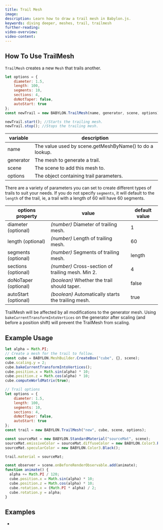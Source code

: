 ```yaml
---
title: Trail Mesh
image:
description: Learn how to draw a trail mesh in Babylon.js.
keywords: diving deeper, meshes, trail, trailmesh
further-reading:
video-overview:
video-content:
---
```


## How To Use TrailMesh

`TrailMesh` creates a new `Mesh` that trails another.

```javascript
let options = {
    diameter: 1.5,
    length: 100,
    segments: 10,
    sections: 4,
    doNotTaper: false,
    autoStart: true
};
const newTrail = new BABYLON.TrailMesh(name, generator, scene, options);

newTrail.start(); //Starts the trailing mesh.
newTrail.stop(); //Stops the trailing mesh.
```

| variable             | description                                             |
| -------------------- | ------------------------------------------------------- |
| name                 | The value used by scene.getMeshByName() to do a lookup. |
| generator            | The mesh to generate a trail.                           |
| scene                | The scene to add this mesh to.                          |
| options              | The object containing trail parameters.                 |

There are a variety of parameters you can set to create different types of trails to suit your needs. If you do not specify `segments`, it will default to the `length` of the trail, ie, a trail with a length of 60 will have 60 segments.

| options property     | value                                               | default value |
| -------------------- | --------------------------------------------------- |---------------|
| diameter (optional)  | _(number)_ Diameter of trailing mesh.                 | 1             |
| length (optional)    | _(number)_ Length of trailing mesh.                   | 60            |
| segments (optional)  | _(number)_ Segments of trailing mesh.                 | length        |
| sections (optional)  | _(number)_ Cross-section of trailing mesh. Min 2.     | 4             |
| doNoTaper (optional) | _(boolean)_ Whether the trail should taper.           | false         |
| autoStart (optional) | _(boolean)_ Automatically starts the trailing mesh.   | true          |

TrailMesh will be affected by all modifications to the generator mesh. Using `bakeCurrentTransformIntoVertices` on the generator after scaling (and before a position shift) will prevent the TrailMesh from scaling.

## Example Usage

```javascript
let alpha = Math.PI;
// Create a mesh for the trail to follow.
const cube = BABYLON.MeshBuilder.CreateBox("cube", {}, scene);
cube.scaling.y = 2;
cube.bakeCurrentTransformIntoVertices();
cube.position.x = Math.sin(alpha) * 10;
cube.position.z = Math.cos(alpha) * 10;
cube.computeWorldMatrix(true);

// Trail options
let options = {
    diameter: 1.5,
    length: 100,
    segments: 10,
    sections: 4,
    doNotTaper: false,
    autoStart: true
};
const trail = new BABYLON.TrailMesh("new", cube, scene, options);

const sourceMat = new BABYLON.StandardMaterial("sourceMat", scene);
sourceMat.emissiveColor = sourceMat.diffuseColor = new BABYLON.Color3.Red();
sourceMat.specularColor = new BABYLON.Color3.Black();

trail.material = sourceMat;

const observer = scene.onBeforeRenderObservable.add(animate);
function animate() {
  alpha += Math.PI / 120;
  cube.position.x = Math.sin(alpha) * 10;
  cube.position.z = Math.cos(alpha) * 10;
  cube.rotation.x = (Math.PI * alpha) / 2;
  cube.rotation.y = alpha;
}
```

## Examples

- <Playground id="#1F4UET#33" title="Glowing orbs with trail" description="Simple example of using trailmesh in your scene."/>
